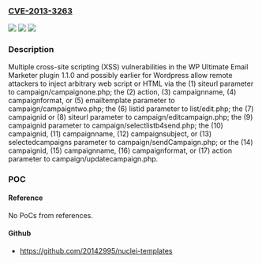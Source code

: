 ### [CVE-2013-3263](https://cve.mitre.org/cgi-bin/cvename.cgi?name=CVE-2013-3263)
![](https://img.shields.io/static/v1?label=Product&message=n%2Fa&color=blue)
![](https://img.shields.io/static/v1?label=Version&message=n%2Fa&color=blue)
![](https://img.shields.io/static/v1?label=Vulnerability&message=n%2Fa&color=brighgreen)

### Description

Multiple cross-site scripting (XSS) vulnerabilities in the WP Ultimate Email Marketer plugin 1.1.0 and possibly earlier for Wordpress allow remote attackers to inject arbitrary web script or HTML via the (1) siteurl parameter to campaign/campaignone.php; the (2) action, (3) campaignname, (4) campaignformat, or (5) emailtemplate parameter to campaign/campaigntwo.php; the (6) listid parameter to list/edit.php; the (7) campaignid or (8) siteurl parameter to campaign/editcampaign.php; the (9) campaignid parameter to campaign/selectlistb4send.php; the (10) campaignid, (11) campaignname, (12) campaignsubject, or (13) selectedcampaigns parameter to campaign/sendCampaign.php; or the (14) campaignid, (15) campaignname, (16) campaignformat, or (17) action parameter to campaign/updatecampaign.php.

### POC

#### Reference
No PoCs from references.

#### Github
- https://github.com/20142995/nuclei-templates

